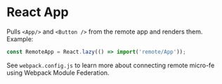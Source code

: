 # React App

Pulls `<App/>` and `<Button />` from the remote app and renders them. Example:

```js
const RemoteApp = React.lazy(() => import('remote/App'));
```

See `webpack.config.js` to learn more about connecting remote micro-fe using Webpack Module Federation.